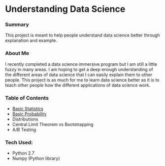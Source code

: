 # Understanding Data Science

### Summary
This project is meant to help people understand data science better through explanation and example.

### About Me
I recently completed a data science immersive program but I am still a little fuzzy in many areas.  I am hoping to get a deep enough understanding of the different areas of data science that I can easily explain them to other people.  This project is as much for me to learn data science better as it is to teach other people how the different applications of data science work.

### Table of Contents
 - [Basic Statistics](https://github.com/gravity226/Understanding_Data_Science/tree/master/Basic_Statistics)
 - [Basic Probability](https://github.com/gravity226/Understanding_Data_Science/tree/master/Basic_Probability)
 - Distributions
 - Central Limit Theorem vs Bootstrapping
 - A/B Testing

### Tech Used:
 - Python 2.7
 - Numpy (Python library)
